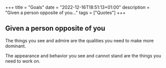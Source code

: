 +++
title = "Goals"
date = "2022-12-16T18:51:13+01:00"
description = "Given a person opposite of you..."
tags = ["Quotes"]
+++

## Given a person opposite of you

The things you see and admire are the qualities you need to make more dominant.

The appearance and behavior you see and cannot stand are the things you need to work on.
